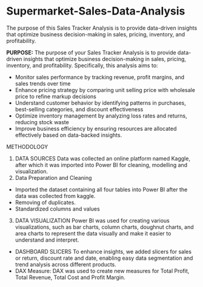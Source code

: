 # Supermarket-Sales-Data-Analysis
The purpose of this Sales Tracker Analysis is to provide data-driven insights that optimize business decision-making in sales, pricing, inventory, and profitability.

**PURPOSE:** The purpose of your Sales Tracker Analysis is to provide data-driven insights that optimize
business decision-making in sales, pricing, inventory, and profitability. Specifically, this analysis aims to:

* Monitor sales performance by tracking revenue, profit margins, and sales trends over time
* Enhance pricing strategy by comparing unit selling price with wholesale price to refine markup
decisions
* Understand customer behavior by identifying patterns in purchases, best-selling categories, and
discount effectiveness
* Optimize inventory management by analyzing loss rates and returns, reducing stock waste
* Improve business efficiency by ensuring resources are allocated effectively based on data-backed
insights.

METHODOLOGY
1. DATA SOURCES
Data was collected an online platform named Kaggle, after which it was imported into Power BI
for cleaning, modelling and visualization.
2. Data Preparation and Cleaning
* Imported the dataset containing all four tables into Power BI after the data was collected from
kaggle.
* Removing of duplicates.
* Standardized columns and values
3. DATA VISUALIZATION
Power BI was used for creating various visualizations, such as bar charts, column charts, doughnut
charts, and area charts to represent the data visually and make it easier to understand and
interpret.
* DASHBOARD SLICERS
To enhance insights, we added slicers for sales or return, discount rate and date, enabling easy
data segmentation and trend analysis across different products.
* DAX Measure: DAX was used to create new measures for Total Profit, Total Revenue, Total Cost
and Profit Margin.
